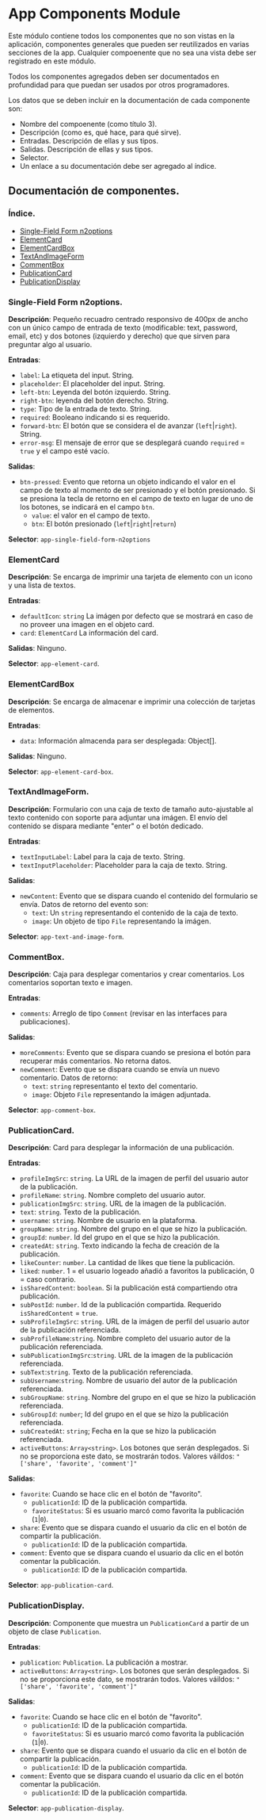 # App Components Module

Este módulo contiene todos los componentes que no son vistas en la aplicación, componentes generales que pueden ser 
reutilizados en varias secciones de la app. Cualquier compoenente que no sea una vista debe ser registrado
en este módulo.

Todos los componentes agregados deben ser documentados en profundidad para que puedan ser usados por otros programadores.

Los datos que se deben incluir en la documentación de cada componente son:

* Nombre del compoenente (como título 3).
* Descripción (como es, qué hace, para qué sirve).
* Entradas. Descripción de ellas y sus tipos.
* Salidas. Descripción de ellas y sus tipos.
* Selector.
* Un enlace a su documentación debe ser agregado al índice.

## Documentación de componentes.

### Índice.
* [Single-Field Form n2options](#single-field-form-n2options)
* [ElementCard](#elementcard)
* [ElementCardBox](#elementcardbox)
* [TextAndImageForm](#textandimageform)
* [CommentBox](#commentBox)
* [PublicationCard](#publicationCard)
* [PublicationDisplay](#publicationdisplay)

### Single-Field Form n2options.

**Descripción**: Pequeño recuadro centrado responsivo de 400px de ancho con un único campo de entrada de texto (modificable: text, password, email, etc)
y dos botones (izquierdo y derecho) que que sirven para preguntar algo al usuario.

**Entradas**:
* `label`: La etiqueta del input. String.
* `placeholder`: El placeholder del input. String.
* `left-btn`: Leyenda del botón izquierdo. String.
* `right-btn`: leyenda del botón derecho. String.
* `type`: Tipo de la entrada de texto. String.
* `required`: Booleano indicando si es requerido.
* `forward-btn`: El botón que se considera el de avanzar (`left`|`right`). String.
* `error-msg`: El mensaje de error que se desplegará cuando `required` = `true` y el campo esté vacío.

**Salidas**:
* `btn-pressed`: Evento que retorna un objeto indicando el valor en el campo de texto al momento de ser presionado y el botón presionado. Si se presiona la tecla de retorno en el campo de texto en lugar de uno de los botones, se indicará en el campo `btn`.
  * `value`: el valor en el campo de texto.
  * `btn`: El botón presionado (`left`|`right`|`return`)

**Selector**: `app-single-field-form-n2options`

### ElementCard

**Descripción**: Se encarga de imprimir una tarjeta de elemento con un icono y una lista de textos.

**Entradas**:
* `defaultIcon`: `string` La imágen por defecto que se mostrará en caso de no proveer una imagen en el objeto card.
* `card`: `ElementCard` La información del card.

**Salidas**: Ninguno.

**Selector**: `app-element-card`.

### ElementCardBox

**Descripción**: Se encarga de almacenar e imprimir una colección de tarjetas de elementos.

**Entradas**: 
* `data`: Información almacenda para ser desplegada: Object[].

**Salidas**: Ninguno.

**Selector**: `app-element-card-box`.

### TextAndImageForm.

**Descripción**: Formulario con una caja de texto de tamaño auto-ajustable al texto contenido con soporte para adjuntar una imágen.
El envío del contenido se dispara mediante "enter" o el botón dedicado.

**Entradas**:
* `textInputLabel`: Label para la caja de texto. String.
* `textInputPlaceholder`: Placeholder para la caja de texto. String.

**Salidas**:
* `newContent`: Evento que se dispara cuando el contenido del formulario se envía. Datos de retorno del evento son:
  * `text`: Un `string` representando el contenido de la caja de texto.
  * `image`: Un objeto de tipo `File` representando la imágen.

**Selector**: `app-text-and-image-form`.

### CommentBox.

**Descripción**: Caja para desplegar comentarios y crear comentarios. Los comentarios soportan texto e imagen.

**Entradas**:
* `comments`: Arreglo de tipo `Comment` (revisar en las interfaces para publicaciones).

**Salidas**:
* `moreComments`: Evento que se dispara cuando se presiona el botón para recuperar más comentarios. No retorna datos.
* `newComment`: Evento que se dispara cuando se envía un nuevo comentario. Datos de retorno:
  * `text`: `string` representanto el texto del comentario.
  * `image`: Objeto `File` representando la imágen adjuntada.

**Selector**: `app-comment-box`.

### PublicationCard.

**Descripción**: Card para desplegar la información de una publicación.

**Entradas**:
* `profileImgSrc`: `string`. La URL de la imagen de perfil del usuario autor de la publicación.
* `profileName`: `string`. Nombre completo del usuario autor.
* `publicationImgSrc`: `string`. URL de la imagen de la publicación.
* `text`: `string`. Texto de la publicación.
* `username`: `string`. Nombre de usuario en la plataforma.
* `groupName`: `string`. Nombre del grupo en el que se hizo la publicación.
* `groupId`: `number`. Id del grupo en el que se hizo la publicación.
* `createdAt`: `string`. Texto indicando la fecha de creación de la publicación.
* `likeCounter`: `number`. La cantidad de likes que tiene la publicación.
* `liked`: `number`. 1 =  el usuario logeado añadió a favoritos la publicación,
  0 = caso contrario.
* `isSharedContent`: `boolean`. Si la publicación está compartiendo otra publicación.
* `subPostId`: `number`. Id de la publicación compartida. Requerido `isSharedContent` = `true`.
* `subProfileImgSrc`: `string`. URL de la imágen de perfil del usuario autor 
  de la publicación referenciada.
* `subProfileName`:`string`. Nombre completo del usuario autor de la publicación referenciada.
* `subPublicationImgSrc`:`string`. URL de la imagen de la publicación referenciada.
* `subText`:`string`. Texto de la publicación referenciada.
* `subUsername`:`string`. Nombre de usuario del autor de la publicación referenciada.
* `subGroupName`: `string`. Nombre del grupo en el que se hizo la publicación referenciada.
* `subGroupId`: `number`; Id del grupo en el que se hizo la publicación referenciada.
* `subCreatedAt`: `string`; Fecha en la que se hizo la publicación referenciada.
* `activeButtons`: `Array<string>`. Los botones que serán desplegados. 
  Si no se proporciona este dato, se mostrarán todos. 
  Valores váildos: `"['share', 'favorite', 'comment']"`

**Salidas**:
* `favorite`: Cuando se hace clic en el botón de "favorito".
  * `publicationId`: ID de la publicación compartida.
  * `favoriteStatus`: Si es usuario marcó como favorita la publicación (`1`|`0`).
* `share`: Evento que se dispara cuando el usuario da clic en el botón de compartir la publicación.
  * `publicationId`: ID de la publicación compartida.
* `comment`: Evento que se dispara cuando el usuario da clic en el botón comentar la publicación.
  * `publicationId`: ID de la publicación compartida.

**Selector**: `app-publication-card`.

### PublicationDisplay.

**Descripción**: Componente que muestra un `PublicationCard` a partir de un objeto de clase `Publication`.

**Entradas**:
* `publication`: `Publication`. La publicación a mostrar.
* `activeButtons`: `Array<string>`. Los botones que serán desplegados. 
  Si no se proporciona este dato, se mostrarán todos. 
  Valores váildos: `"['share', 'favorite', 'comment']"`

**Salidas**:
* `favorite`: Cuando se hace clic en el botón de "favorito".
  * `publicationId`: ID de la publicación compartida.
  * `favoriteStatus`: Si es usuario marcó como favorita la publicación (`1`|`0`).
* `share`: Evento que se dispara cuando el usuario da clic en el botón de compartir la publicación.
  * `publicationId`: ID de la publicación compartida.
* `comment`: Evento que se dispara cuando el usuario da clic en el botón comentar la publicación.
  * `publicationId`: ID de la publicación compartida.

**Selector**: `app-publication-display`.

